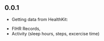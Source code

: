 ## 0.0.1

* Getting data from HealthKit:
- FIHR Records,
- Activity (sleep hours, steps, excercise time)
